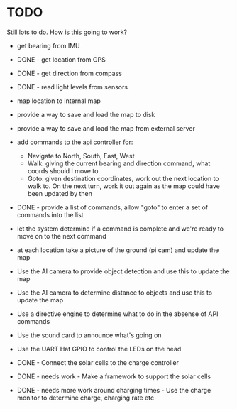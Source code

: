 # TODO

Still lots to do. How is this going to work?

* get bearing from IMU
* DONE - get location from GPS
* DONE - get direction from compass
* DONE - read light levels from sensors
* map location to internal map
* provide a way to save and load the map to disk
* provide a way to save and load the map from external server
* add commands to the api controller for:
  - Navigate to North, South, East, West
  - Walk: giving the current bearing and direction command, what coords should I move to
  - Goto: given destination coordinates, work out the next location to walk to. On the next turn, work it out again as the map could have been updated by then

* DONE - provide a list of commands, allow "goto" to enter a set of commands into the list
* let the system determine if a command is complete and we're ready to move on to the next command
* at each location take a picture of the ground (pi cam) and update the map
* Use the AI camera to provide object detection and use this to update the map
* Use the AI camera to determine distance to objects and use this to update the map
* Use a directive engine to determine what to do in the absense of API commands
* Use the sound card to announce what's going on
* Use the UART Hat GPIO to control the LEDs on the head
* DONE - Connect the solar cells to the charge controller
* DONE - needs work - Make a framework to support the solar cells
* DONE - needs more work around charging times - Use the charge monitor to determine charge, charging rate etc


